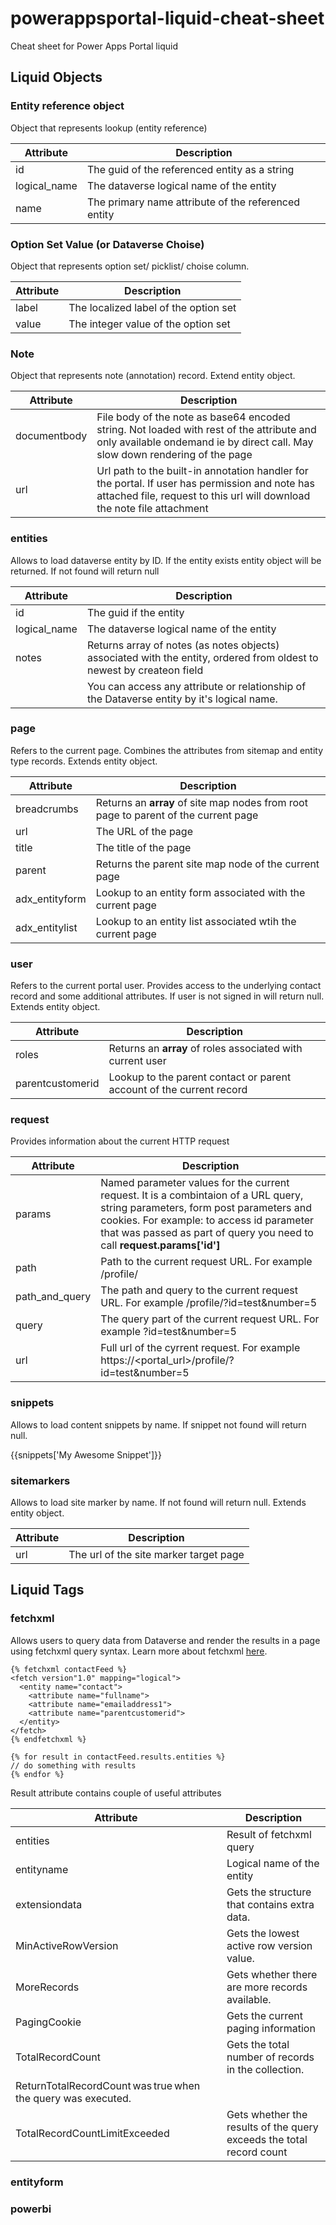 # powerappsportal-liquid-cheat-sheet
Cheat sheet for Power Apps Portal liquid

## Liquid Objects

### Entity reference object

Object that represents lookup (entity reference)

| Attribute | Description |
|-----------|-------------|
| id | The guid of the referenced entity as a string|
| logical_name | The dataverse logical name of the entity |
| name | The primary name attribute of the referenced entity |

### Option Set Value (or Dataverse Choise)

Object that represents option set/ picklist/ choise column.

| Attribute | Description |
|-----------|-------------|
| label | The localized label of the option set|
| value | The integer value of the option set |

### Note

Object that represents note (annotation) record. Extend entity object.

| Attribute | Description |
|-----------|-------------|
| documentbody | File body of the note as base64 encoded string. Not loaded with rest of the attribute and only available ondemand ie by direct call. May slow down rendering of the page |
| url | Url path to the built-in annotation handler for the portal. If user has permission and note has attached file, request to this url will download the note file attachment |

### entities

Allows to load dataverse entity by ID. If the entity exists entity object will be returned. If not found will return null

| Attribute | Description |
|-----------|-------------|
| id | The guid if the entity |
| logical_name | The dataverse logical name of the entity |
| notes | Returns array of notes (as notes objects) associated with the entity, ordered from oldest to newest by createon field |
| <attribute or relationship name> | You can access any attribute or relationship of the Dataverse entity by it's logical name. |

### page

Refers to the current page. Combines the attributes from sitemap and entity type records. Extends entity object.

| Attribute | Description |
|-----------|-------------|
| breadcrumbs | Returns an **array** of site map nodes from root page to parent of the current page|
| url | The URL of the page |
| title | The title of the page |
| parent | Returns the parent site map node of the current page |
| adx_entityform | Lookup to an entity form associated with the current page |
| adx_entitylist | Lookup to an entity list associated wtih the current page |

### user

Refers to the current portal user. Provides access to the underlying contact record and some additional attributes. If user is not signed in will return null. Extends entity object.

| Attribute | Description |
|-----------|-------------|
| roles | Returns an **array** of roles associated with current user |
| parentcustomerid | Lookup to the parent contact or parent account of the current record |

### request

Provides information about the current HTTP request

| Attribute | Description |
|-----------|-------------|
| params | Named parameter values for the current request. It is a combintaion of a URL query, string parameters, form post parameters and cookies. For example: to access id parameter that was passed as part of query you need to call **request.params['id']** |
| path | Path to the current request URL. For example /profile/ |
| path_and_query |  The path and query to the current request URL. For example /profile/?id=test&number=5 |
| query | The query part of the current request URL. For example ?id=test&number=5 |
| url | Full url of the cyrrent request. For example https://<portal_url>/profile/?id=test&number=5 |

### snippets

Allows to load content snippets by name. If snippet not found will return null.

{{snippets['My Awesome Snippet']}}

### sitemarkers

Allows to load site marker by name. If not found will return null. Extends entity object.

| Attribute | Description |
|-----------|-------------|
| url | The url of the site marker target page |


## Liquid Tags

### fetchxml

Allows users to query data from Dataverse and render the results in a page using fetchxml query syntax. Learn more about fetchxml [here](https://docs.microsoft.com/en-us/powerapps/developer/data-platform/use-fetchxml-construct-query).

```
{% fetchxml contactFeed %}
<fetch version"1.0" mapping="logical">
  <entity name="contact">
    <attribute name="fullname">
    <attribute name="emailaddress1">
    <attribute name="parentcustomerid">
  </entity>
</fetch>
{% endfetchxml %}

{% for result in contactFeed.results.entities %}
// do something with results
{% endfor %}
```

Result attribute contains couple of useful attributes

| Attribute | Description |
|-----------|-------------|
| entities | Result of fetchxml query |
| entityname | Logical name of the entity |
| extensiondata | Gets the structure that contains extra data. |
| MinActiveRowVersion | Gets the lowest active row version value. |
| MoreRecords | Gets whether there are more records available. |
| PagingCookie | Gets the current paging information |
| TotalRecordCount | Gets the total number of records in the collection.
ReturnTotalRecordCount was true when the query was executed. |
| TotalRecordCountLimitExceeded | Gets whether the results of the query exceeds the total record count |

### entityform

### powerbi

